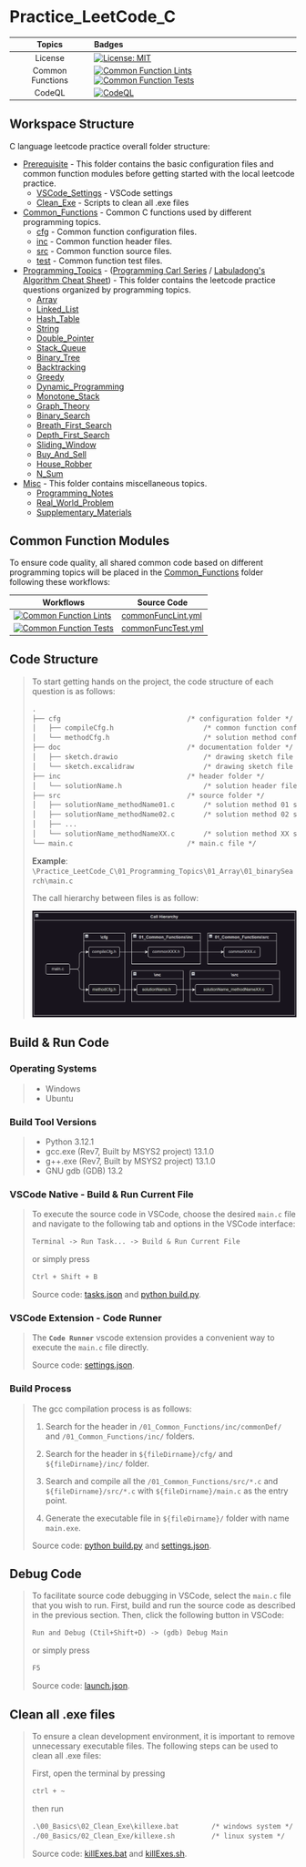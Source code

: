 # Practice_LeetCode_C

| Topics | Badges |
|:-:|:-|
| License | [![License: MIT](https://img.shields.io/badge/License-MIT-yellow.svg)](https://opensource.org/licenses/MIT) |
| Common Functions | [![Common Function Lints](https://github.com/ImChong/Practice_LeetCode_C/actions/workflows/commonFuncLint.yml/badge.svg)](https://github.com/ImChong/Practice_LeetCode_C/actions/workflows/commonFuncLint.yml) [![Common Function Tests](https://github.com/ImChong/Practice_LeetCode_C/actions/workflows/commonFuncTest.yml/badge.svg)](https://github.com/ImChong/Practice_LeetCode_C/actions/workflows/commonFuncTest.yml) |
| CodeQL | [![CodeQL](https://github.com/ImChong/Practice_LeetCode_C/actions/workflows/github-code-scanning/codeql/badge.svg)](https://github.com/ImChong/Practice_LeetCode_C/actions/workflows/github-code-scanning/codeql) |

## Workspace Structure

C language leetcode practice overall folder structure:

- [Prerequisite](./00_Prerequisite/) - This folder contains the basic configuration files and common function modules before getting started with the local leetcode practice.
  - [VSCode_Settings](./00_Prerequisite/00_VSCode_Settings/) - VSCode settings
  - [Clean_Exe](./00_Prerequisite/01_Clean_Exe/) - Scripts to clean all .exe files
- [Common_Functions](./01_Common_Functions/) - Common C functions used by different programming topics.
  - [cfg](./01_Common_Functions/cfg/) - Common function configuration files.
  - [inc](./01_Common_Functions/inc/) - Common function header files.
  - [src](./01_Common_Functions/src/) - Common function source files.
  - [test](./01_Common_Functions/test/) - Common function test files.
- [Programming_Topics](./02_Programming_Topics/) - ([Programming Carl Series](https://programmercarl.com/) / [Labuladong's Algorithm Cheat Sheet](https://labuladong.github.io/algo/home/)) - This folder contains the leetcode practice questions organized by programming topics.
  - [Array](./02_Programming_Topics/01_Array/)
  - [Linked_List](./02_Programming_Topics/02_Linked_List/)
  - [Hash_Table](./02_Programming_Topics/03_Hash_Table/)
  - [String](./02_Programming_Topics/04_String/)
  - [Double_Pointer](./02_Programming_Topics/05_Double_Pointer/)
  - [Stack_Queue](./02_Programming_Topics/06_Stack_Queue/)
  - [Binary_Tree](./02_Programming_Topics/07_Binary_Tree/)
  - [Backtracking](./02_Programming_Topics/08_Backtracking/)
  - [Greedy](./02_Programming_Topics/09_Greedy/)
  - [Dynamic_Programming](./02_Programming_Topics/10_Dynamic_Programming/)
  - [Monotone_Stack](./02_Programming_Topics/11_Monotone_Stack/)
  - [Graph_Theory](./02_Programming_Topics/12_Graph_Theory/)
  - [Binary_Search](./02_Programming_Topics/13_Binary_Search/)
  - [Breath_First_Search](./02_Programming_Topics/14_Breath_First_Search/)
  - [Depth_First_Search](./02_Programming_Topics/15_Depth_First_Search/)
  - [Sliding_Window](./02_Programming_Topics/16_Sliding_Window/)
  - [Buy_And_Sell](./02_Programming_Topics/17_Buy_And_Sell/)
  - [House_Robber](./02_Programming_Topics/18_House_Robber/)
  - [N_Sum](./02_Programming_Topics/19_N_Sum/)
- [Misc](./03_Misc/) - This folder contains miscellaneous topics.
  - [Programming_Notes](./03_Misc/00_Programming_Notes/)
  - [Real_World_Problem](./03_Misc/01_Real_World_Problems/)
  - [Supplementary_Materials](./03_Misc/02_Supplementary_Materials/)

## Common Function Modules

To ensure code quality, all shared common code based on different programming topics will be placed in the [Common_Functions](./01_Common_Functions/) folder following these workflows:

| Workflows | Source Code |
|----------|----------|
|   [![Common Function Lints](https://github.com/ImChong/Practice_LeetCode_C/actions/workflows/commonFuncLint.yml/badge.svg)](https://github.com/ImChong/Practice_LeetCode_C/actions/workflows/commonFuncLint.yml)  |   [commonFuncLint.yml](.github/workflows/commonFuncLint.yml)   |
|   [![Common Function Tests](https://github.com/ImChong/Practice_LeetCode_C/actions/workflows/commonFuncTest.yml/badge.svg)](https://github.com/ImChong/Practice_LeetCode_C/actions/workflows/commonFuncTest.yml)  |   [commonFuncTest.yml](.github/workflows/commonFuncTest.yml)   |

## Code Structure

> To start getting hands on the project, the code structure of each question is as follows:
>
> ```txt
> .
> ├── cfg                               /* configuration folder */
> │   ├── compileCfg.h                      /* common function configuration file */
> │   └── methodCfg.h                       /* solution method configuration file */
> ├── doc                               /* documentation folder */
> │   ├── sketch.drawio                     /* drawing sketch file */
> │   └── sketch.excalidraw                 /* drawing sketch file */
> ├── inc                               /* header folder */
> │   └── solutionName.h                    /* solution header file */
> ├── src                               /* source folder */
> │   ├── solutionName_methodName01.c       /* solution method 01 source file */
> │   ├── solutionName_methodName02.c       /* solution method 02 source file */
> │   ├── ...
> │   └── solutionName_methodNameXX.c       /* solution method XX source file */
> └── main.c                            /* main.c file */
> ```
>
> **Example**: `\Practice_LeetCode_C\01_Programming_Topics\01_Array\01_binarySearch\main.c`
>
> The call hierarchy between files is as follow:
>
> ![Call Hierarchy](./03_Misc/02_Supplementary_Materials/callHierarchy.png)

## Build & Run Code

### Operating Systems

> - Windows
> - Ubuntu

### Build Tool Versions

> - Python 3.12.1
> - gcc.exe (Rev7, Built by MSYS2 project) 13.1.0
> - g++.exe (Rev7, Built by MSYS2 project) 13.1.0
> - GNU gdb (GDB) 13.2

### VSCode Native - Build & Run Current File

> To execute the source code in VSCode, choose the desired `main.c` file and navigate to the following tab and options in the VSCode interface:
>
> ```txt
> Terminal -> Run Task... -> Build & Run Current File
> ```
>
> or simply press
>
> ```txt
> Ctrl + Shift + B
> ```
>
> Source code: [tasks.json](.vscode/tasks.json) and [python build.py](.vscode/build.py).

### VSCode Extension - Code Runner

> The **`Code Runner`** vscode extension provides a convenient way to execute the `main.c` file directly.
>
> Source code: [settings.json](.vscode/settings.json).

### Build Process

> The gcc compilation process is as follows:
>
> 1. Search for the header in `/01_Common_Functions/inc/commonDef/` and `/01_Common_Functions/inc/` folders.
>
> 2. Search for the header in `${fileDirname}/cfg/` and `${fileDirname}/inc/` folder.
>
> 3. Search and compile all the `/01_Common_Functions/src/*.c` and `${fileDirname}/src/*.c` with `${fileDirname}/main.c` as the entry point.
>
> 4. Generate the executable file in `${fileDirname}/` folder with name `main.exe`.
>
> Source code: [python build.py](.vscode/build.py) and [settings.json](.vscode/settings.json).

## Debug Code

> To facilitate source code debugging in VSCode, select the `main.c` file that you wish to run.
> First, build and run the source code as described in the previous section.
> Then, click the following button in VSCode:
>
> ```txt
> Run and Debug (Ctil+Shift+D) -> (gdb) Debug Main
> ```
>
> or simply press
>
> ```txt
> F5
> ```
>
> Source code: [launch.json](.vscode/launch.json).

## Clean all .exe files

> To ensure a clean development environment, it is important to remove unnecessary executable files.
> The following steps can be used to clean all .exe files:
>
> First, open the terminal by pressing
>
> ```txt
> ctrl + ~
> ```
>
> then run
>
> ```txt
> .\00_Basics\02_Clean_Exe\killexe.bat        /* windows system */
> ./00_Basics/02_Clean_Exe/killexe.sh         /* linux system */
> ```
>
> Source code: [killExes.bat](./00_Prerequisite/01_Clean_Exe/killExes.bat) and [killExes.sh](./00_Prerequisite/01_Clean_Exe/killExes.sh).
